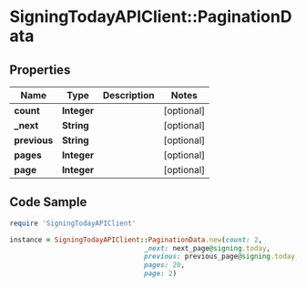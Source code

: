 # SigningTodayAPIClient::PaginationData

## Properties

Name | Type | Description | Notes
------------ | ------------- | ------------- | -------------
**count** | **Integer** |  | [optional] 
**_next** | **String** |  | [optional] 
**previous** | **String** |  | [optional] 
**pages** | **Integer** |  | [optional] 
**page** | **Integer** |  | [optional] 

## Code Sample

```ruby
require 'SigningTodayAPIClient'

instance = SigningTodayAPIClient::PaginationData.new(count: 2,
                                 _next: next_page@signing.today,
                                 previous: previous_page@signing.today,
                                 pages: 20,
                                 page: 2)
```


